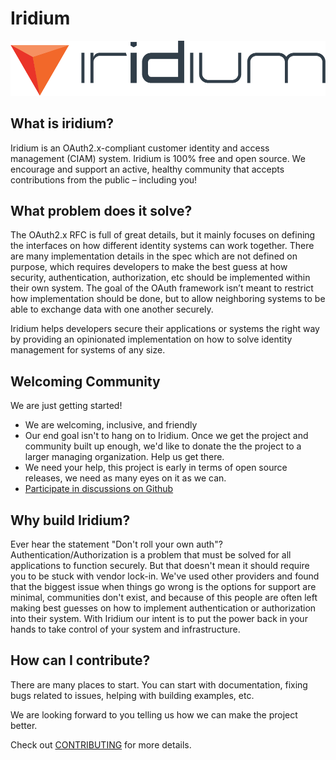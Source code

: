 # Iridium
![iridium](assets/color/iridium-3C-large.png)

## What is iridium?
Iridium is an OAuth2.x-compliant customer identity and access management (CIAM) system.  Iridium is 100% free and open source. We encourage and support an active, healthy community that accepts contributions from the public – including you!

## What problem does it solve?
The OAuth2.x RFC is full of great details, but it mainly focuses on defining the interfaces on how different identity systems can work together.  There are many implementation details in the spec which are not defined on purpose, which requires developers to make the best guess at how security, authentication, authorization, etc should be implemented within their own system.  The goal of the OAuth framework isn’t meant to restrict how implementation should be done, but to allow neighboring systems to be able to exchange data with one another securely.

Iridium helps developers secure their applications or systems the right way by providing an opinionated implementation on how to solve identity management for systems of any size.

## Welcoming Community
We are just getting started!
* We are welcoming, inclusive, and friendly
* Our end goal isn't to hang on to Iridium.  Once we get the project and community built up enough, we'd like to donate the
  the project to a larger managing organization. Help us get there.
* We need your help, this project is early in terms of open source releases, we need as many eyes on it as we can.
* [Participate in discussions on Github](https://github.com/IridiumIdentity/iridium/discussions)

## Why build Iridium?

Ever hear the statement "Don't roll your own auth"?  Authentication/Authorization
is a problem that must be solved for all applications to function securely. But that doesn't mean it should require you
to be stuck with vendor lock-in. We've used other providers and found that the biggest issue when things go wrong is
the options for support are minimal, communities don't exist, and because of this people are often left making best guesses
on how to implement authentication or authorization into their system. With Iridium our intent is to put the power back in
your hands to take control of your system and infrastructure.


## How can I contribute?
There are many places to start.  You can start with documentation, fixing bugs related to issues, helping with building examples, etc.

We are looking forward to you telling us how we can make the project better.

Check out [CONTRIBUTING](./CONTRIBUTING.md) for more details.


